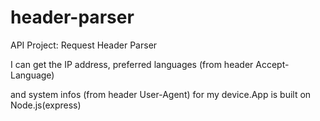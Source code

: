 # header-parser

API Project: Request Header Parser 

 I can get the IP address, preferred languages (from header Accept-Language)
 
 and system infos (from header User-Agent) for my device.App is built on Node.js(express)
